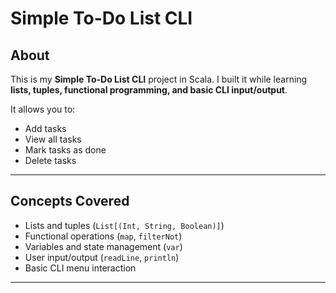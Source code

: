 # Simple To-Do List CLI

## About
This is my **Simple To-Do List CLI** project in Scala. I built it while learning **lists, tuples, functional programming, and basic CLI input/output**.  

It allows you to:
- Add tasks  
- View all tasks  
- Mark tasks as done  
- Delete tasks  

---

## Concepts Covered
- Lists and tuples (`List[(Int, String, Boolean)]`)  
- Functional operations (`map`, `filterNot`)  
- Variables and state management (`var`)  
- User input/output (`readLine`, `println`)  
- Basic CLI menu interaction  

---

